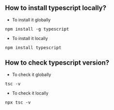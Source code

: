 ## How to install typescript locally?
- To install it globally
<pre>npm install -g typescript</pre>

- To install it locally<br>
<pre>npm install typescript</pre>


## How to check typescript version?
- To check it globally
<pre>tsc -v</pre>

- To check it locally
<pre>npx tsc -v</pre>